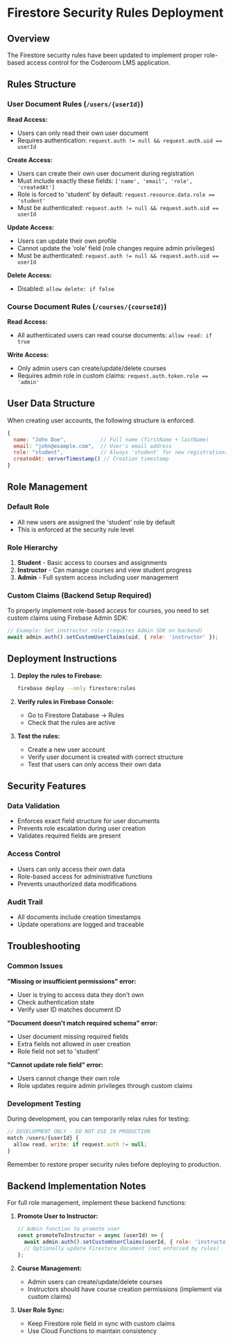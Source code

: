 # Firestore Security Rules Deployment

## Overview

The Firestore security rules have been updated to implement proper role-based access control for the Coderoom LMS application.

## Rules Structure

### User Document Rules (`/users/{userId}`)

**Read Access:**

- Users can only read their own user document
- Requires authentication: `request.auth != null && request.auth.uid == userId`

**Create Access:**

- Users can create their own user document during registration
- Must include exactly these fields: `['name', 'email', 'role', 'createdAt']`
- Role is forced to 'student' by default: `request.resource.data.role == 'student'`
- Must be authenticated: `request.auth != null && request.auth.uid == userId`

**Update Access:**

- Users can update their own profile
- Cannot update the 'role' field (role changes require admin privileges)
- Must be authenticated: `request.auth != null && request.auth.uid == userId`

**Delete Access:**

- Disabled: `allow delete: if false`

### Course Document Rules (`/courses/{courseId}`)

**Read Access:**

- All authenticated users can read course documents: `allow read: if true`

**Write Access:**

- Only admin users can create/update/delete courses
- Requires admin role in custom claims: `request.auth.token.role == 'admin'`

## User Data Structure

When creating user accounts, the following structure is enforced:

```javascript
{
  name: "John Doe",           // Full name (firstName + lastName)
  email: "john@example.com",  // User's email address
  role: "student",            // Always 'student' for new registrations
  createdAt: serverTimestamp() // Creation timestamp
}
```

## Role Management

### Default Role

- All new users are assigned the 'student' role by default
- This is enforced at the security rule level

### Role Hierarchy

1. **Student** - Basic access to courses and assignments
2. **Instructor** - Can manage courses and view student progress
3. **Admin** - Full system access including user management

### Custom Claims (Backend Setup Required)

To properly implement role-based access for courses, you need to set custom claims using Firebase Admin SDK:

```javascript
// Example: Set instructor role (requires Admin SDK on backend)
await admin.auth().setCustomUserClaims(uid, { role: 'instructor' });
```

## Deployment Instructions

1. **Deploy the rules to Firebase:**

   ```bash
   firebase deploy --only firestore:rules
   ```

2. **Verify rules in Firebase Console:**

   - Go to Firestore Database → Rules
   - Check that the rules are active

3. **Test the rules:**
   - Create a new user account
   - Verify user document is created with correct structure
   - Test that users can only access their own data

## Security Features

### Data Validation

- Enforces exact field structure for user documents
- Prevents role escalation during user creation
- Validates required fields are present

### Access Control

- Users can only access their own data
- Role-based access for administrative functions
- Prevents unauthorized data modifications

### Audit Trail

- All documents include creation timestamps
- Update operations are logged and traceable

## Troubleshooting

### Common Issues

**"Missing or insufficient permissions" error:**

- User is trying to access data they don't own
- Check authentication state
- Verify user ID matches document ID

**"Document doesn't match required schema" error:**

- User document missing required fields
- Extra fields not allowed in user creation
- Role field not set to 'student'

**"Cannot update role field" error:**

- Users cannot change their own role
- Role updates require admin privileges through custom claims

### Development Testing

During development, you can temporarily relax rules for testing:

```javascript
// DEVELOPMENT ONLY - DO NOT USE IN PRODUCTION
match /users/{userId} {
  allow read, write: if request.auth != null;
}
```

Remember to restore proper security rules before deploying to production.

## Backend Implementation Notes

For full role management, implement these backend functions:

1. **Promote User to Instructor:**

   ```javascript
   // Admin function to promote user
   const promoteToInstructor = async (userId) => {
     await admin.auth().setCustomUserClaims(userId, { role: 'instructor' });
     // Optionally update Firestore document (not enforced by rules)
   };
   ```

2. **Course Management:**

   - Admin users can create/update/delete courses
   - Instructors should have course creation permissions (implement via custom claims)

3. **User Role Sync:**
   - Keep Firestore role field in sync with custom claims
   - Use Cloud Functions to maintain consistency
